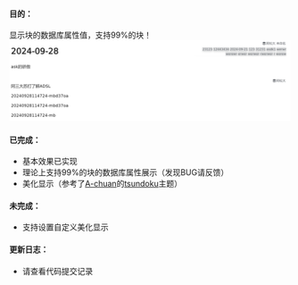 
#### 目的：

显示块的数据库属性值，支持99%的块！
![alt text](image.png)

#### 已完成：

* 基本效果已实现
* 理论上支持99%的块的数据库属性展示（发现BUG请反馈）
* 美化显示（参考了[A-chuan](https://ld246.com/member/Achuan-2)的[tsundoku](https://github.com/Achuan-2/siyuan-themes-tsundoku)主题）

#### 未完成：

* 支持设置自定义美化显示
 

#### 更新日志：  

- 请查看代码提交记录
